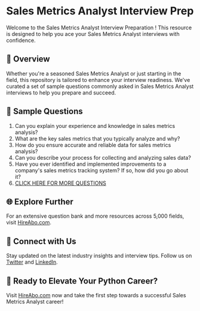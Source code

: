 # Sales Metrics Analyst Interview Prep

Welcome to the Sales Metrics Analyst Interview Preparation ! This resource is designed to help you ace your Sales Metrics Analyst interviews with confidence.

## 🚀 Overview

Whether you're a seasoned Sales Metrics Analyst or just starting in the field, this repository is tailored to enhance your interview readiness. We've curated a set of sample questions commonly asked in Sales Metrics Analyst interviews to help you prepare and succeed.

## 📝 Sample Questions

1. Can you explain your experience and knowledge in sales metrics analysis?
2. What are the key sales metrics that you typically analyze and why?
3. How do you ensure accurate and reliable data for sales metrics analysis?
4. Can you describe your process for collecting and analyzing sales data?
5. Have you ever identified and implemented improvements to a company's sales metrics tracking system? If so, how did you go about it?
6. [CLICK HERE FOR MORE QUESTIONS](https://hireabo.com/job/22_1_51/Sales%20Metrics%20Analyst)

## 🌐 Explore Further

For an extensive question bank and more resources across 5,000 fields, visit [HireAbo.com](https://www.hireabo.com).

## 📱 Connect with Us

Stay updated on the latest industry insights and interview tips. Follow us on [Twitter](https://twitter.com/hireabo) and [LinkedIn](https://www.linkedin.com/in/hire-abo-3609972a8/).

## 🚀 Ready to Elevate Your Python Career?

Visit [HireAbo.com](https://www.hireabo.com) now and take the first step towards a successful Sales Metrics Analyst career!